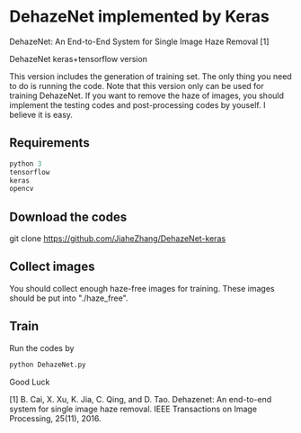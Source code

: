 # DehazeNet implemented by Keras
DehazeNet: An End-to-End System for Single Image Haze Removal [1]

DehazeNet keras+tensorflow version

This version includes the generation of training set. The only thing you need to do is running the code. Note that this version only can be used for training DehazeNet. If you want to remove the haze of images, you should implement the testing codes and post-processing codes by youself. I believe it is easy.

## Requirements

```py
python 3
tensorflow
keras
opencv
```

## Download the codes
git clone https://github.com/JiaheZhang/DehazeNet-keras

## Collect images

You should collect enough haze-free images for training. These images should be put into "./haze_free".


## Train

Run the codes by

```py
python DehazeNet.py
```

Good Luck



[1] B. Cai, X. Xu, K. Jia, C. Qing, and D. Tao. Dehazenet: An end-to-end system for single image haze removal. IEEE Transactions on Image Processing, 25(11), 2016.

